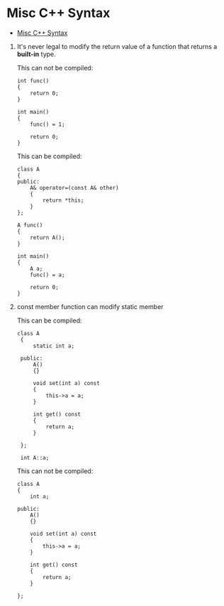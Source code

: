 # Misc C++ Syntax

- [Misc C++ Syntax](#misc-c-syntax)

1. It's never legal to modify the return value of a function that returns a **built-in** type.

   This can not be compiled:

       int func()
       {
           return 0;
       }
      
       int main()
       {
           func() = 1;
      
           return 0;
       }

   This can be compiled:

       class A
       {
       public:
           A& operator=(const A& other)
           {
               return *this;
           }
       };
      
       A func()
       {
           return A();
       }
      
       int main()
       {
           A a;
           func() = a;
      
           return 0;
       }

2. const member function can modify static member

   This can be compiled:

       class A
        {
            static int a;
       
        public:
            A()
            {}
       
            void set(int a) const
            {
                this->a = a;
            }
       
            int get() const
            {
                return a;
            }
       
        };
       
        int A::a;

   This can not be compiled:

       class A
       {
           int a;
      
       public:
           A()
           {}
      
           void set(int a) const
           {
               this->a = a;
           }
      
           int get() const
           {
               return a;
           }
      
       };
